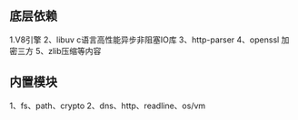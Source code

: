 ## 底层依赖
1.V8引擎
2、libuv c语言高性能异步非阻塞IO库
3、http-parser
4、openssl 加密三方
5、zlib压缩等内容


## 内置模块
1、fs、path、crypto
2、dns、http、readline、os/vm